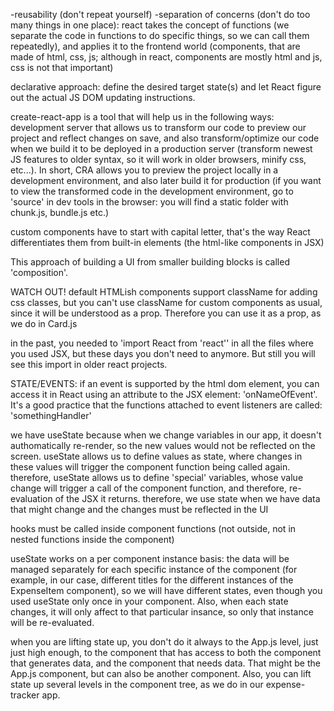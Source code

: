 -reusability (don't repeat yourself)
-separation of concerns (don't do too many things in one place): react takes the concept of functions (we separate the code in functions to do specific things, so we can call them repeatedly), and applies it to the frontend world (components, that are made of html, css, js; although in react, components are mostly html and js, css is not that important)

declarative approach: define the desired target state(s) and let React figure out the actual JS DOM updating instructions.

create-react-app is a tool that will help us in the following ways: development server that allows us to transform our code to preview our project and reflect changes on save, and also transform/optimize our code when we build it to be deployed in a production server (transform newest JS features to older syntax, so it will work in older browsers, minify css, etc...). In short, CRA allows you to preview the project locally in a development environment, and also later build it for production (if you want to view the transformed code in the development environment, go to 'source' in dev tools in the browser: you will find a static folder with chunk.js, bundle.js etc.)

custom components have to start with capital letter, that's the way React differentiates them from built-in elements (the html-like components in JSX)

This approach of building a UI from smaller building blocks is called 'composition'.

WATCH OUT! default HTMLish components support className for adding css classes, but you can't use className for custom components as usual, since it will be understood as a prop. Therefore you can use it as a prop, as we do in Card.js

in the past, you needed to 'import React from 'react'' in all the files where you used JSX, but these days you don't need to anymore. But still you will see this import in older react projects.

STATE/EVENTS:
if an event is supported by the html dom element, you can access it in React using an attribute to the JSX element: 'onNameOfEvent'.
It's a good practice that the functions attached to event listeners are called: 'somethingHandler'

we have useState because when we change variables in our app, it doesn't authomatically re-render, so the new values would not be reflected on the screen. useState allows us to define values as state, where changes in these values will trigger the component function being called again. therefore, useState allows us to define 'special' variables, whose value change will trigger a call of the component function, and therefore, re-evaluation of the JSX it returns.
therefore, we use state when we have data that might change and the changes must be reflected in the UI

hooks must be called inside component functions (not outside, not in nested functions inside the component)

useState works on a per component instance basis: the data will be managed separately for each specific instance of the component (for example, in our case, different titles for the different instances of the ExpenseItem component), so we will have different states, even though you used useState only once in your component. Also, when each state changes, it will only affect to that particular insance, so only that instance will be re-evaluated.

when you are lifting state up, you don't do it always to the App.js level, just just high enough, to the component that has access to both the component that generates data, and the component that needs data. That might be the App.js component, but can also be another component. Also, you can lift state up several levels in the component tree, as we do in our expense-tracker app.
